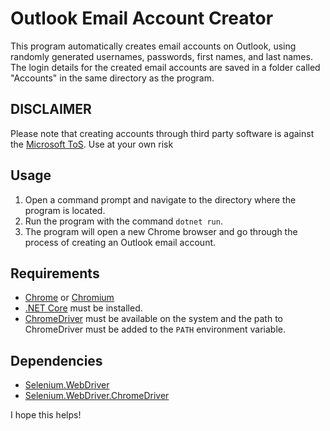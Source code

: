# Outlook Email Account Creator

This program automatically creates email accounts on Outlook, using randomly generated usernames, passwords, first names, and last names. The login details for the created email accounts are saved in a folder called "Accounts" in the same directory as the program.

## DISCLAIMER
Please note that creating accounts through third party software is against the [Microsoft ToS](https://www.microsoft.com/en-us/servicesagreement). Use at your own risk


## Usage

1. Open a command prompt and navigate to the directory where the program is located.
2. Run the program with the command `dotnet run`.
3. The program will open a new Chrome browser and go through the process of creating an Outlook email account.

## Requirements
- [Chrome](https://www.google.com/chrome/) or [Chromium](https://www.chromium.org/getting-involved/download-chromium/)
- [.NET Core](https://dotnet.microsoft.com/download) must be installed.
- [ChromeDriver](https://chromedriver.chromium.org/) must be available on the system and the path to ChromeDriver must be added to the `PATH` environment variable.


## Dependencies

- [Selenium.WebDriver](https://www.nuget.org/packages/Selenium.WebDriver/)
- [Selenium.WebDriver.ChromeDriver](https://www.nuget.org/packages/Selenium.WebDriver.ChromeDriver/)

I hope this helps!
